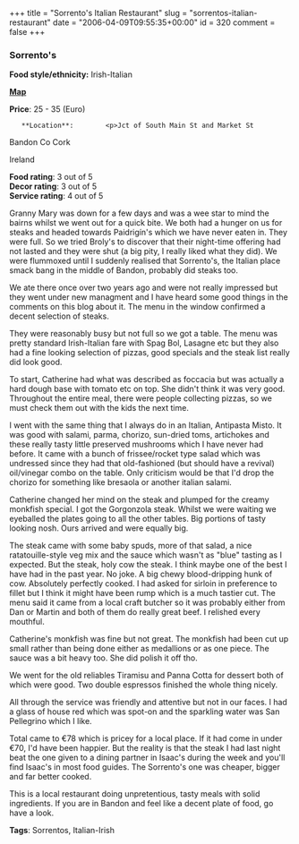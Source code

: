 +++
title = "Sorrento's Italian Restaurant"
slug = "sorrentos-italian-restaurant"
date = "2006-04-09T09:55:35+00:00"
id = 320
comment = false
+++

  <div class='hreview'>         

### Sorrento's

**Food style/ethnicity:** Irish-Italian

**[Map](http://local.live.com/?v=2&sp=aN.51.744644_-8.737865_Sorrento%27s%20Italian%20Restaurant_)**

**Price**: 25 - 35        (Euro)

       **Location**:        <p>Jct of South Main St and Market St

Bandon               Co Cork

Ireland
      </p>        <div>**Food rating**: <span class="rating">3</span> out of 5<div class="sb-fullstar"> </div><div class="sb-fullstar"> </div><div class="sb-fullstar"> </div><div class="sb-emptystar"> </div><div class="sb-emptystar"> </div></div>    <div>**Decor rating**: <span class="rating">3</span> out of 5<div class="sb-fullstar"> </div><div class="sb-fullstar"> </div><div class="sb-fullstar"> </div><div class="sb-emptystar"> </div><div class="sb-emptystar"> </div></div>   <div>**Service rating**: <span class="rating">4</span> out of 5<div class="sb-fullstar"> </div><div class="sb-fullstar"> </div><div class="sb-fullstar"> </div><div class="sb-fullstar"> </div><div class="sb-emptystar"> </div></div>    <div class='description'>

Granny Mary was down for a few days and was a wee star to mind the bairns whilst we went out for a quick bite. We both had a hunger on us for steaks and headed towards Paidrigín's which we have never eaten in. They were full. So we tried Broly's to discover that their night-time offering had not lasted and they were shut (a big pity, I really liked what they did). We were flummoxed until I suddenly realised that Sorrento's, the Italian place smack bang in the middle of Bandon, probably did steaks too.

We ate there once over two years ago and were not really impressed but they went under new managment and I have heard some good things in the comments on this blog about it. The menu in the window confirmed a decent selection of steaks.

They were reasonably busy but not full so we got a table. The menu was pretty standard Irish-Italian  fare with Spag Bol, Lasagne etc but they also had a fine looking selection of pizzas, good specials and the steak list really did look good. 

To start, Catherine had what was described as foccacia but was actually a hard dough base with tomato etc on top. She didn't think it was very good. Throughout the entire meal, there were people collecting pizzas, so we must check them out with the kids the next time.

I went with the same thing that I always do in an Italian, Antipasta Misto. It was good with salami, parma, chorizo, sun-dried toms, artichokes and these really tasty little preserved mushrooms which I have never had before. It came with a bunch of frissee/rocket type salad which was undressed since they had that old-fashioned (but should have a revival) oil/vinegar combo on the table. Only criticism would be that I'd drop the chorizo for something like bresaola or another italian salami.

Catherine changed her mind on the steak and plumped for the creamy monkfish special. I got the Gorgonzola steak. Whilst we were waiting we eyeballed the plates going to all the other tables. Big portions of tasty looking nosh. Ours arrived and were equally big.

The steak came with some baby spuds, more of that salad, a nice ratatouille-style veg mix and the sauce which wasn't as "blue" tasting as I expected. But the steak, holy cow the steak. I think maybe one of the best I have had in the past year. No joke. A big chewy blood-dripping hunk of cow. Absolutely perfectly cooked. I had asked for sirloin in preference to fillet but I think it might have been rump which is a much tastier cut. The menu said it came from a local craft butcher so it was probably either from Dan or Martin and both of them do really great beef. I relished every mouthful.

Catherine's monkfish was fine but not great. The monkfish had been cut up small rather than being done either as medallions or as one piece. The sauce was a bit heavy too. She did polish it off tho.

We went for the old reliables Tiramisu and Panna Cotta for dessert both of which were good. Two double espressos finished the whole thing nicely.

All through the service was friendly and attentive but not in our faces. I had a glass of house red which was spot-on and the sparkling water was San Pellegrino which I like.

Total came to €78 which is pricey for a local place. If it had come in under €70, I'd have been happier. But the reality is that the steak I had last night beat the one given to a dining partner in Isaac's during the week and you'll find Isaac's in most food guides. The Sorrento's one was cheaper, bigger and far better cooked.

This is a local restaurant doing unpretentious, tasty meals with solid ingredients. If you are in Bandon and feel like a decent plate of food, go have a look.
</div>    

**Tags**: Sorrentos, Italian-Irish
  </div>
<script type="application/x-subnode; charset=utf-8">
       <!-- the following is structured blog data for machine readers. -->
       <subnode xmlns:data-view="http://www.w3.org/2003/g/data-view#" data-view:transformation="http://structuredblogging.org/subnode-to-rdf-interpreter.xsl" xmlns="http://www.structuredblogging.org/xmlns#subnode">
            <xml-structured-blog-entry xmlns="http://www.structuredblogging.org/xmlns">
              <generator id="wpsb-1" type="x-wpsb-post" version="1"/><review type="review/restaurant"><subject name="Sorrento's" ethnicity="Irish-Italian" map="http://local.live.com/?v=2andsp=aN.51.744644_-8.737865_Sorrento%27s%20Italian%20Restaurant_"><price min="25" max="35" currency="Euro"/><location address="Jct of South Main St and Market St" city="Bandon" postcode="Co Cork" country="Ireland"/></subject><foodrating max="5" min="0">3</foodrating><decorrating max="5" min="0">3</decorrating><servicerating max="5" min="0">4</servicerating><description>Granny Mary was down for a few days and was a wee star to mind the bairns whilst we went out for a quick bite. We both had a hunger on us for steaks and headed towards Paidrigín's which we have never eaten in. They were full. So we tried Broly's to discover that their night-time offering had not lasted and they were shut (a big pity, I really liked what they did). We were flummoxed until I suddenly realised that Sorrento's, the Italian place smack bang in the middle of Bandon, probably did steaks too.

We ate there once over two years ago and were not really impressed but they went under new managment and I have heard some good things in the comments on this blog about it. The menu in the window confirmed a decent selection of steaks.

They were reasonably busy but not full so we got a table. The menu was pretty standard Irish-Italian  fare with Spag Bol, Lasagne etc but they also had a fine looking selection of pizzas, good specials and the steak list really did look good. 

To start, Catherine had what was described as foccacia but was actually a hard dough base with tomato etc on top. She didn't think it was very good. Throughout the entire meal, there were people collecting pizzas, so we must check them out with the kids the next time.

I went with the same thing that I always do in an Italian, Antipasta Misto. It was good with salami, parma, chorizo, sun-dried toms, artichokes and these really tasty little preserved mushrooms which I have never had before. It came with a bunch of frissee/rocket type salad which was undressed since they had that old-fashioned (but should have a revival) oil/vinegar combo on the table. Only criticism would be that I'd drop the chorizo for something like bresaola or another italian salami.

Catherine changed her mind on the steak and plumped for the creamy monkfish special. I got the Gorgonzola steak. Whilst we were waiting we eyeballed the plates going to all the other tables. Big portions of tasty looking nosh. Ours arrived and were equally big.

The steak came with some baby spuds, more of that salad, a nice ratatouille-style veg mix and the sauce which wasn't as  blue  tasting as I expected. But the steak, holy cow the steak. I think maybe one of the best I have had in the past year. No joke. A big chewy blood-dripping hunk of cow. Absolutely perfectly cooked. I had asked for sirloin in preference to fillet but I think it might have been rump which is a much tastier cut. The menu said it came from a local craft butcher so it was probably either from Dan or Martin and both of them do really great beef. I relished every mouthful.

Catherine's monkfish was fine but not great. The monkfish had been cut up small rather than being done either as medallions or as one piece. The sauce was a bit heavy too. She did polish it off tho.

We went for the old reliables Tiramisu and Panna Cotta for dessert both of which were good. Two double espressos finished the whole thing nicely.

All through the service was friendly and attentive but not in our faces. I had a glass of house red which was spot-on and the sparkling water was San Pellegrino which I like.

Total came to €78 which is pricey for a local place. If it had come in under €70, I'd have been happier. But the reality is that the steak I had last night beat the one given to a dining partner in Isaac's during the week and you'll find Isaac's in most food guides. The Sorrento's one was cheaper, bigger and far better cooked.

This is a local restaurant doing unpretentious, tasty meals with solid ingredients. If you are in Bandon and feel like a decent plate of food, go have a look.</description><tags>Sorrentos, Italian-Irish</tags></review>
            </xml-structured-blog-entry>
       </subnode>
       </script>
